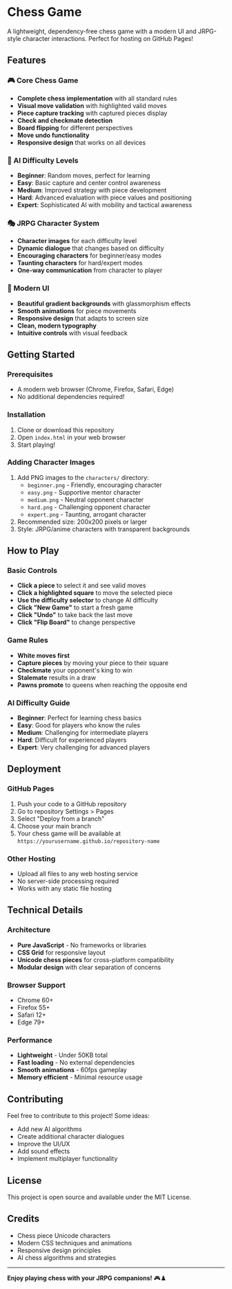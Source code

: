 # Chess Game

A lightweight, dependency-free chess game with a modern UI and JRPG-style character interactions. Perfect for hosting on GitHub Pages!

## Features

### 🎮 Core Chess Game
- **Complete chess implementation** with all standard rules
- **Visual move validation** with highlighted valid moves
- **Piece capture tracking** with captured pieces display
- **Check and checkmate detection**
- **Board flipping** for different perspectives
- **Move undo functionality**
- **Responsive design** that works on all devices

### 🤖 AI Difficulty Levels
- **Beginner**: Random moves, perfect for learning
- **Easy**: Basic capture and center control awareness
- **Medium**: Improved strategy with piece development
- **Hard**: Advanced evaluation with piece values and positioning
- **Expert**: Sophisticated AI with mobility and tactical awareness

### 🎭 JRPG Character System
- **Character images** for each difficulty level
- **Dynamic dialogue** that changes based on difficulty
- **Encouraging characters** for beginner/easy modes
- **Taunting characters** for hard/expert modes
- **One-way communication** from character to player

### 🎨 Modern UI
- **Beautiful gradient backgrounds** with glassmorphism effects
- **Smooth animations** for piece movements
- **Responsive design** that adapts to screen size
- **Clean, modern typography**
- **Intuitive controls** with visual feedback

## Getting Started

### Prerequisites
- A modern web browser (Chrome, Firefox, Safari, Edge)
- No additional dependencies required!

### Installation
1. Clone or download this repository
2. Open `index.html` in your web browser
3. Start playing!

### Adding Character Images
1. Add PNG images to the `characters/` directory:
   - `beginner.png` - Friendly, encouraging character
   - `easy.png` - Supportive mentor character
   - `medium.png` - Neutral opponent character
   - `hard.png` - Challenging opponent character
   - `expert.png` - Taunting, arrogant character
2. Recommended size: 200x200 pixels or larger
3. Style: JRPG/anime characters with transparent backgrounds

## How to Play

### Basic Controls
- **Click a piece** to select it and see valid moves
- **Click a highlighted square** to move the selected piece
- **Use the difficulty selector** to change AI difficulty
- **Click "New Game"** to start a fresh game
- **Click "Undo"** to take back the last move
- **Click "Flip Board"** to change perspective

### Game Rules
- **White moves first**
- **Capture pieces** by moving your piece to their square
- **Checkmate** your opponent's king to win
- **Stalemate** results in a draw
- **Pawns promote** to queens when reaching the opposite end

### AI Difficulty Guide
- **Beginner**: Perfect for learning chess basics
- **Easy**: Good for players who know the rules
- **Medium**: Challenging for intermediate players
- **Hard**: Difficult for experienced players
- **Expert**: Very challenging for advanced players

## Deployment

### GitHub Pages
1. Push your code to a GitHub repository
2. Go to repository Settings > Pages
3. Select "Deploy from a branch"
4. Choose your main branch
5. Your chess game will be available at `https://yourusername.github.io/repository-name`

### Other Hosting
- Upload all files to any web hosting service
- No server-side processing required
- Works with any static file hosting

## Technical Details

### Architecture
- **Pure JavaScript** - No frameworks or libraries
- **CSS Grid** for responsive layout
- **Unicode chess pieces** for cross-platform compatibility
- **Modular design** with clear separation of concerns

### Browser Support
- Chrome 60+
- Firefox 55+
- Safari 12+
- Edge 79+

### Performance
- **Lightweight** - Under 50KB total
- **Fast loading** - No external dependencies
- **Smooth animations** - 60fps gameplay
- **Memory efficient** - Minimal resource usage

## Contributing

Feel free to contribute to this project! Some ideas:
- Add new AI algorithms
- Create additional character dialogues
- Improve the UI/UX
- Add sound effects
- Implement multiplayer functionality

## License

This project is open source and available under the MIT License.

## Credits

- Chess piece Unicode characters
- Modern CSS techniques and animations
- Responsive design principles
- AI chess algorithms and strategies

---

**Enjoy playing chess with your JRPG companions!** 🎮♟️
